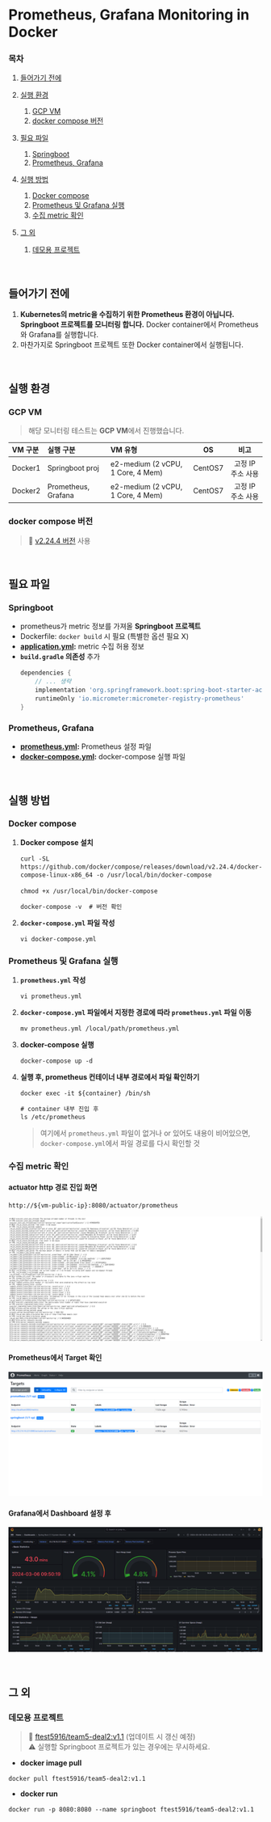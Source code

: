 # Prometheus, Grafana Monitoring in Docker

### 목차
1. [들어가기 전에](#들어가기-전에)
2. [실행 환경](#실행-환경)
    1. [GCP VM](#gcp-vm)
    2. [docker compose 버전](#docker-compose-버전)
3. [필요 파일](#필요-파일)
    1. [Springboot](#springboot)
    2. [Prometheus, Grafana](#prometheus-grafana)
4. [실행 방법](#실행-방법)
    1. [Docker compose](#docker-compose)
    2. [Prometheus 및 Grafana 실행](#prometheus-및-grafana-실행)
    3. [수집 metric 확인](#수집-metric-확인)

5. [그 외](#그-외)
    1. [데모용 프로젝트](#데모용-프로젝트)

<br>

## 들어가기 전에
1. **Kubernetes의 metric을 수집하기 위한 Prometheus 환경이 아닙니다. Springboot 프로젝트를 모니터링 합니다.** Docker container에서 Prometheus와 Grafana를 실행합니다.
2. 마찬가지로 Springboot 프로젝트 또한 Docker container에서 실행됩니다.

<br>

## 실행 환경
### GCP VM
> 해당 모니터링 테스트는 **GCP VM**에서 진행했습니다.

|VM 구분|실행 구분|VM 유형|OS|비고|
|:--|:--|:--|:--:|:--:|
|Docker1|Springboot proj|e2-medium (2 vCPU, 1 Core, 4 Mem)|CentOS7|고정 IP 주소 사용|
|Docker2|Prometheus, Grafana|e2-medium (2 vCPU, 1 Core, 4 Mem)|CentOS7|고정 IP 주소 사용|

### docker compose 버전
> 🐳 [v2.24.4 버전](https://github.com/docker/compose/releases/tag/v2.24.4) 사용

<br>

## 필요 파일
### Springboot
- prometheus가 metric 정보를 가져올 **Springboot 프로젝트**
- Dockerfile: `docker build` 시 필요 (특별한 옵션 필요 X)
- **[application.yml](/prometheus-grafana-in-docker/application.yml):** metric 수집 허용 정보
- **`build.gradle` 의존성** 추가
    ```gradle
    dependencies {
        // ... 생략
        implementation 'org.springframework.boot:spring-boot-starter-actuator'
        runtimeOnly 'io.micrometer:micrometer-registry-prometheus'
    }
    ```

### Prometheus, Grafana
- **[prometheus.yml](/prometheus-grafana-in-docker/prometheus.yml):** Prometheus 설정 파일
- **[docker-compose.yml](/prometheus-grafana-in-docker/docker-compose.yml):** docker-compose 실행 파일

<br>

## 실행 방법
### Docker compose
1. **Docker compose 설치**
    ```shell
    curl -SL https://github.com/docker/compose/releases/download/v2.24.4/docker-compose-linux-x86_64 -o /usr/local/bin/docker-compose

    chmod +x /usr/local/bin/docker-compose
    ```
    ```shell
    docker-compose -v  # 버전 확인
    ```
2. **`docker-compose.yml` 파일 작성**
    ```shell
    vi docker-compose.yml
    ```

### Prometheus 및 Grafana 실행
1. **`prometheus.yml` 작성**
    ```shell
    vi prometheus.yml
    ```
2. **`docker-compose.yml` 파일에서 지정한 경로에 따라 `prometheus.yml` 파일 이동**
    ```shell
    mv prometheus.yml /local/path/prometheus.yml
    ```
3. **docker-compose 실행**
    ```shell
    docker-compose up -d
    ```
4. **실행 후, prometheus 컨테이너 내부 경로에서 파일 확인하기**
    ```shell
    docker exec -it ${container} /bin/sh
    ```
    ```shell
    # container 내부 진입 후
    ls /etc/prometheus
    ```
    > 여기에서 `prometheus.yml` 파일이 없거나 or 있어도 내용이 비어있으면, `docker-compose.yml`에서 파일 경로를 다시 확인할 것


### 수집 metric 확인
#### actuator http 경로 진입 화면
```
http://${vm-public-ip}:8080/actuator/prometheus
```
![http](/prometheus-grafana-in-docker/img/http-actuator-prometheus.png)

#### **Prometheus에서 Target 확인**

![prom](/prometheus-grafana-in-docker/img/prom-actuator.png)


#### **Grafana에서 Dashboard 설정 후**

![graf](/prometheus-grafana-in-docker/img/graf-actuator.png)

<br>

## 그 외
### 데모용 프로젝트
> 🐳 [ftest5916/team5-deal2:v1.1](https://hub.docker.com/r/ftest5916/team5-deal2/tags) (업데이트 시 갱신 예정) <br>
> ⚠️ 실행할 Springboot 프로젝트가 있는 경우에는 무시하세요.

- **docker image pull**
```shell
docker pull ftest5916/team5-deal2:v1.1
```
- **docker run**
```shell
docker run -p 8080:8080 --name springboot ftest5916/team5-deal2:v1.1
```